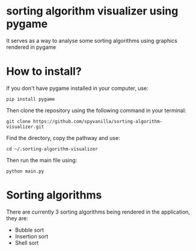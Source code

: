 # sorting algorithm visualizer using pygame

It serves as a way to analyse some sorting algorithms using graphics rendered in pygame

# How to install?

If you don't have pygame installed in your computer, use:
```
pip install pygame
```
Then clone the repository using the following command in your terminal:
```
git clone https://github.com/spyvanilla/sorting-algorithm-visualizer.git
```
Find the directory, copy the pathway and use:
```
cd ~/.sorting-algorithm-visualizer
```
Then run the main file using:
```
python main.py
```

# Sorting algorithms

There are currently 3 sorting algorithms being rendered in the application, they are:

- Bubble sort
- Insertion sort
- Shell sort
